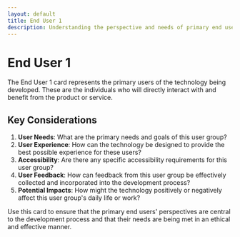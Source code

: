 ```yaml
---
layout: default
title: End User 1
description: Understanding the perspective and needs of primary end users
---
```


# End User 1

The End User 1 card represents the primary users of the technology being developed. These are the individuals who will directly interact with and benefit from the product or service.

## Key Considerations

1. **User Needs**: What are the primary needs and goals of this user group?
2. **User Experience**: How can the technology be designed to provide the best possible experience for these users?
3. **Accessibility**: Are there any specific accessibility requirements for this user group?
4. **User Feedback**: How can feedback from this user group be effectively collected and incorporated into the development process?
5. **Potential Impacts**: How might the technology positively or negatively affect this user group's daily life or work?

Use this card to ensure that the primary end users' perspectives are central to the development process and that their needs are being met in an ethical and effective manner.
